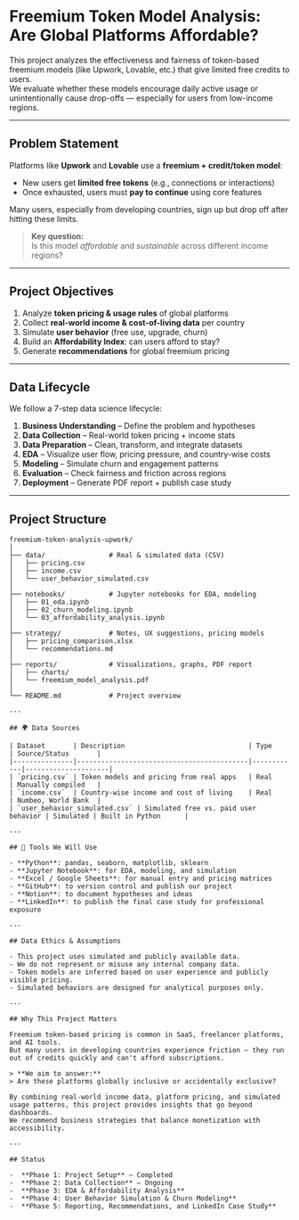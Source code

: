 # Freemium Token Model Analysis: Are Global Platforms Affordable?

This project analyzes the effectiveness and fairness of token-based freemium models (like Upwork, Lovable, etc.) that give limited free credits to users.  
We evaluate whether these models encourage daily active usage or unintentionally cause drop-offs — especially for users from low-income regions.

---

## Problem Statement

Platforms like **Upwork** and **Lovable** use a **freemium + credit/token model**:

- New users get **limited free tokens** (e.g., connections or interactions)
- Once exhausted, users must **pay to continue** using core features

Many users, especially from developing countries, sign up but drop off after hitting these limits.

> **Key question:**  
Is this model *affordable* and *sustainable* across different income regions?

---

## Project Objectives

1. Analyze **token pricing & usage rules** of global platforms  
2. Collect **real-world income & cost-of-living data** per country  
3. Simulate **user behavior** (free use, upgrade, churn)  
4. Build an **Affordability Index**: can users afford to stay?  
5. Generate **recommendations** for global freemium pricing  

---

## Data Lifecycle

We follow a 7-step data science lifecycle:

1. **Business Understanding** – Define the problem and hypotheses  
2. **Data Collection** – Real-world token pricing + income stats  
3. **Data Preparation** – Clean, transform, and integrate datasets  
4. **EDA** – Visualize user flow, pricing pressure, and country-wise costs  
5. **Modeling** – Simulate churn and engagement patterns  
6. **Evaluation** – Check fairness and friction across regions  
7. **Deployment** – Generate PDF report + publish case study  

---

## Project Structure

```plaintext
freemium-token-analysis-upwork/
│
├── data/                # Real & simulated data (CSV)
│   ├── pricing.csv
│   ├── income.csv
│   └── user_behavior_simulated.csv
│
├── notebooks/           # Jupyter notebooks for EDA, modeling
│   ├── 01_eda.ipynb
│   ├── 02_churn_modeling.ipynb
│   └── 03_affordability_analysis.ipynb
│
├── strategy/            # Notes, UX suggestions, pricing models
│   ├── pricing_comparison.xlsx
│   └── recommendations.md
│
├── reports/             # Visualizations, graphs, PDF report
│   ├── charts/
│   └── freemium_model_analysis.pdf
│
└── README.md            # Project overview

---

## 🌍 Data Sources

| Dataset       | Description                               | Type       | Source/Status       |
|---------------|-------------------------------------------|------------|---------------------|
| `pricing.csv` | Token models and pricing from real apps   | Real       | Manually compiled   |
| `income.csv`  | Country-wise income and cost of living    | Real       | Numbeo, World Bank  |
| `user_behavior_simulated.csv` | Simulated free vs. paid user behavior | Simulated | Built in Python      |

---

## 🧰 Tools We Will Use

- **Python**: pandas, seaborn, matplotlib, sklearn  
- **Jupyter Notebook**: for EDA, modeling, and simulation  
- **Excel / Google Sheets**: for manual entry and pricing matrices  
- **GitHub**: to version control and publish our project  
- **Notion**: to document hypotheses and ideas  
- **LinkedIn**: to publish the final case study for professional exposure

---

## Data Ethics & Assumptions

- This project uses simulated and publicly available data.
- We do not represent or misuse any internal company data.
- Token models are inferred based on user experience and publicly visible pricing.
- Simulated behaviors are designed for analytical purposes only.

---

## Why This Project Matters

Freemium token-based pricing is common in SaaS, freelancer platforms, and AI tools.  
But many users in developing countries experience friction — they run out of credits quickly and can't afford subscriptions.  

> **We aim to answer:**  
> Are these platforms globally inclusive or accidentally exclusive?

By combining real-world income data, platform pricing, and simulated usage patterns, this project provides insights that go beyond dashboards.  
We recommend business strategies that balance monetization with accessibility.

---

## Status

-  **Phase 1: Project Setup** – Completed  
-  **Phase 2: Data Collection** – Ongoing  
-  **Phase 3: EDA & Affordability Analysis**  
-  **Phase 4: User Behavior Simulation & Churn Modeling**  
-  **Phase 5: Reporting, Recommendations, and LinkedIn Case Study**
